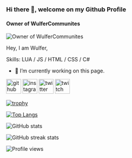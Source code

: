 ### Hi there 👋, welcome on my Github Profile
#### Owner of WulferCommunites
![Owner of WulferCommunites](https://arturssmirnovs.github.io/github-profile-readme-generator/images/banner.png)

Hey, I am Wulfer, 

Skills: LUA / JS / HTML / CSS / C#

- 🔭 I’m currently working on this page. 


[<img src='https://cdn.jsdelivr.net/npm/simple-icons@3.0.1/icons/github.svg' alt='github' height='40'>](https://github.com/WulferGaming)  [<img src='https://cdn.jsdelivr.net/npm/simple-icons@3.0.1/icons/instagram.svg' alt='instagram' height='40'>](https://www.instagram.com/wulfer_gaming_19/)  [<img src='https://cdn.jsdelivr.net/npm/simple-icons@3.0.1/icons/twitter.svg' alt='twitter' height='40'>](https://twitter.com/@WulferGaming19)  [<img src='https://cdn.jsdelivr.net/npm/simple-icons@3.0.1/icons/twitch.svg' alt='twitch' height='40'>](https://twitch.tv/wulfer_gaming_19)  

[![trophy](https://github-profile-trophy.vercel.app/?username=WulferGaming)](https://github.com/ryo-ma/github-profile-trophy)

[![Top Langs](https://github-readme-stats.vercel.app/api/top-langs/?username=WulferGaming)](https://github.com/anuraghazra/github-readme-stats)

![GitHub stats](https://github-readme-stats.vercel.app/api?username=WulferGaming&show_icons=true)  

![GitHub streak stats](https://streak-stats.demolab.com/?user=WulferGaming)  

![Profile views](https://gpvc.arturio.dev/WulferGaming)  
